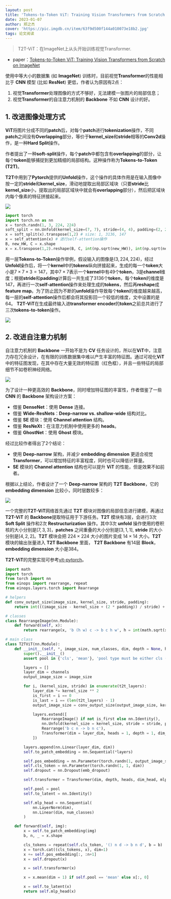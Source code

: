 ```yaml
---
layout: post
title: 'Tokens-to-Token ViT: Training Vision Transformers from Scratch on ImageNet'
date: 2023-01-07
author: 郑之杰
cover: 'https://pic.imgdb.cn/item/63f9d500f144a010073e18b2.jpg'
tags: 论文阅读
---
```


> T2T-ViT：在ImageNet上从头开始训练视觉Transformer.

- paper：[Tokens-to-Token ViT: Training Vision Transformers from Scratch on ImageNet](https://arxiv.org/abs/2101.11986)

使用中等大小的数据集 (如 **ImageNet**) 训练时，目前视觉**Transformer**的性能相比于 **CNN** 模型 (比如 **ResNet**) 更低，作者认为原因有2点：
1. 视觉**Transformer**处理图像的方式不够好，无法建模一张图片的局部信息；
2. 视觉**Transformer**的自注意力机制的 **Backbone** 不如 **CNN** 设计的好。

## 1. 改进图像处理方式

**ViT**将图片分成不同的**patch**后，对每个**patch**进行**tokenization**操作，不同**patch**之间没有**Overlapping**部分，等价于**kernel_size**和**stride**相等的**Conv2d**操作，是一种**Hard Split**操作。

作者提出了一种**soft-split**操作，每个**patch**中都包含有**overlapping**的部分，让每个**token**能够捕捉到更加精细的局部结构。这种操作称为**Tokens-to-Token (T2T)**。

**T2T**中用到了**Pytorch**提供的**Unfold**操作，这个操作的具体作用是在输入图像中按一定的**stride**和**kernel_size**，滑动地提取出局部区域块（只要**stride**比**kernel_size**小，提取出的局部区域块中就会有**overlapping**部分），然后把区域块内每个像素的特征拼接起来。

![](https://pic.imgdb.cn/item/63f9cccaf144a0100731574f.jpg)

```python
import torch
import torch.nn as nn
x = torch.randn(1, 3, 224, 224)
soft_split = nn.Unfold(kernel_size=(7, 7), stride=(4, 4), padding=(2, 2))
x = soft_split(x).transpose(1,2) # size: 1, 3136, 147
x = self_attention(x) # 进行self-attention操作
B, new_HW, C = x.shape
x = x.transpose(1,2).reshape(B, C, int(np.sqrt(new_HW)), int(np.sqrt(new_HW)))
```

用一层**Tokens-to-Token**操作举例，假设输入的图像是$(3,224,224)$，经过**Unfold**操作后，将一个**kernel**中的**tokens**纵向拼接起来，生成的每一个**token**大小是$7\times 7\times 3=147$，其中$7\times 7$表示一个**kernel**中有49个**token**，3是**channel**维度；根据**stride**和**padding**计算后一共生成了3136个**token**，每个**token**的维度是147，再进行一次**self-attention**操作来处理生成的**tokens**，然后再**reshape**成**feature map**。为了防止因为不断的**unfold**操作导致每个**token**的维度越来越高，每一层的**self-attention**操作后都会将其投影回一个较低的维度，文中设置的是$64$。
**T2T-ViT**在生成最终输入进**transformer encoder**的**token**之前总共进行了三次**tokens-to-token**操作。

![](https://pic.imgdb.cn/item/63f9cecaf144a01007350b12.jpg)

## 2. 改进自注意力机制

自注意力机制的 **Backbone** 一开始不是为 **CV** 任务设计的，所以在**ViT**中，注意力存在冗余设计，在有限的训练数据集中难以产生丰富的特征图。通过可视化**ViT**中的特征图发现，在其中存在大量无效的特征图（红色框），并且一些特征的局部细节不如卷积神经网络。

![](https://pic.imgdb.cn/item/63f9cbc7f144a010072fbffd.jpg)

为了设计一种更高效的 **Backbone**，同时增加特征图的丰富性，作者借鉴了一些 **CNN** 的 **Backbone** 架构设计方案：
- 借鉴 **DenseNet**：使用 **Dense** 连接。
- 借鉴 **Wide-ResNets**：**Deep-narrow vs. shallow-wide** 结构对比。
- 借鉴 **SE** 模块：使用 **Channel attention** 结构。
- 借鉴 **ResNeXt**：在注意力机制中使用更多的 **heads**。
- 借鉴 **GhostNet**：使用 **Ghost** 模块。

经过比较作者得出了2个结论：
- 使用 **Deep-narrow** 架构，并减少 **embedding dimension** 更适合视觉 **Transformer**，可以增加特征的丰富程度，同时也可以降低计算量。
- **SE** 模块的 **Channel attention** 结构也可以提升 **ViT** 的性能，但是效果不如前者。

根据以上结论，作者设计了一个 **Deep-narrow** 架构的 **T2T** **Backbone**，它的 **embedding dimension** 比较小，同时层数较多：

![](https://pic.imgdb.cn/item/63fac0dff144a010076ce483.jpg)


一个完整的**T2T-ViT**网络首先通过 **T2T** 模块对图像的局部信息进行建模，再通过 **T2T-ViT** 的 **Backbone**提取特征用于下游任务。**T2T** 模块有$3$层，会进行3次 **Soft Split**  操作和2次 **Restructurization** 操作。其中3次 **unfold** 操作使用的卷积核的大小分别是$[7,3,3]$，**patches** 之间重叠的大小分别是$[3,1,1]$, **stride** 的大小分别是$[4,2,2]$。**T2T** 模块会把 $224×224$ 大小的图片变成 $14×14$ 大小。**T2T** 模块的输出张量进入 **T2T Backbone** 里面， **T2T Backbone** 有14层 **Block**，**embedding dimension** 大小是384。



**T2T-ViT**的完整实现可参考[vit-pytorch](https://github.com/lucidrains/vit-pytorch/blob/main/vit_pytorch/t2t.py)。

```python
import math
import torch
from torch import nn
from einops import rearrange, repeat
from einops.layers.torch import Rearrange

# helpers
def conv_output_size(image_size, kernel_size, stride, padding):
    return int(((image_size - kernel_size + (2 * padding)) / stride) + 1)

# classes
class RearrangeImage(nn.Module):
    def forward(self, x):
        return rearrange(x, 'b (h w) c -> b c h w', h = int(math.sqrt(x.shape[1])))

# main class
class T2TViT(nn.Module):
    def __init__(self, *, image_size, num_classes, dim, depth = None, heads = None, mlp_dim = None, pool = 'cls', channels = 3, dim_head = 64, dropout = 0., emb_dropout = 0., transformer = None, t2t_layers = ((7, 4), (3, 2), (3, 2))):
        super().__init__()
        assert pool in {'cls', 'mean'}, 'pool type must be either cls (cls token) or mean (mean pooling)'

        layers = []
        layer_dim = channels
        output_image_size = image_size

        for i, (kernel_size, stride) in enumerate(t2t_layers):
            layer_dim *= kernel_size ** 2
            is_first = i == 0
            is_last = i == (len(t2t_layers) - 1)
            output_image_size = conv_output_size(output_image_size, kernel_size, stride, stride // 2)

            layers.extend([
                RearrangeImage() if not is_first else nn.Identity(),
                nn.Unfold(kernel_size = kernel_size, stride = stride, padding = stride // 2),
                Rearrange('b c n -> b n c'),
                Transformer(dim = layer_dim, heads = 1, depth = 1, dim_head = layer_dim, mlp_dim = layer_dim, dropout = dropout) if not is_last else nn.Identity(),
            ])

        layers.append(nn.Linear(layer_dim, dim))
        self.to_patch_embedding = nn.Sequential(*layers)

        self.pos_embedding = nn.Parameter(torch.randn(1, output_image_size ** 2 + 1, dim))
        self.cls_token = nn.Parameter(torch.randn(1, 1, dim))
        self.dropout = nn.Dropout(emb_dropout)

        self.transformer = Transformer(dim, depth, heads, dim_head, mlp_dim, dropout)

        self.pool = pool
        self.to_latent = nn.Identity()

        self.mlp_head = nn.Sequential(
            nn.LayerNorm(dim),
            nn.Linear(dim, num_classes)
        )

    def forward(self, img):
        x = self.to_patch_embedding(img)
        b, n, _ = x.shape

        cls_tokens = repeat(self.cls_token, '() n d -> b n d', b = b)
        x = torch.cat((cls_tokens, x), dim=1)
        x += self.pos_embedding[:, :n+1]
        x = self.dropout(x)

        x = self.transformer(x)

        x = x.mean(dim = 1) if self.pool == 'mean' else x[:, 0]

        x = self.to_latent(x)
        return self.mlp_head(x)
```
